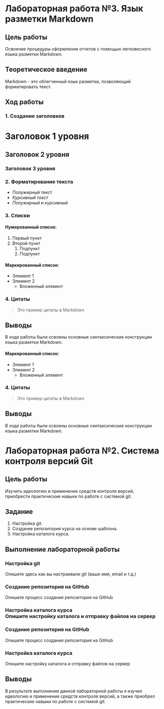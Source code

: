 # Лабораторная работа №3. Язык разметки Markdown

## Цель работы
Освоение процедуры оформления отчетов с помощью легковесного языка разметки Markdown.

## Теоретическое введение
Markdown - это облегченный язык разметки, позволяющий форматировать текст.

## Ход работы

### 1. Создание заголовков
# Заголовок 1 уровня
## Заголовок 2 уровня  
### Заголовок 3 уровня

### 2. Форматирование текста
- Полужирный текст
- *Курсивный текст*
- *Полужирный и курсивный*

### 3. Списки
#### Нумерованный список:
1. Первый пункт
2. Второй пункт
   1. Подпункт
   2. Подпункт

#### Маркированный список:
- Элемент 1
- Элемент 2
  - Вложенный элемент

### 4. Цитаты
> Это пример цитаты в Markdown

## Выводы
В ходе работы были освоены основные синтаксические конструкции языка разметки Markdown.
#### Маркированный список:
- Элемент 1
- Элемент 2
  - Вложенный элемент

### 4. Цитаты
> Это пример цитаты в Markdown

## Выводы
В ходе работы были освоены основные синтаксические конструкции языка разметки Markdown.

# Лабораторная работа №2. Система контроля версий Git
## Цель работы
Изучить идеологию и применение средств контроля версий, приобрести практические навыки по работе с системой git.
## Задание
1. Настройка git.
2. Создание репозитория курса на основе шаблона.
3. Настройка каталога курса.
## Выполнение лабораторной работы
### Настройка git
Опишите здесь как вы настраивали git (ваше имя, email и т.д.)
### Создание репозитория на GitHub
Опишите процесс создания репозитория на GitHub
### Настройка каталога курса<br/>Опишите настройку каталога и отправку файлов на сервер
### Создание репозитория на GitHub  
Опишите процесс создания репозитория на GitHub
### Настройка каталога курса
Опишите настройку каталога и отправку файлов на сервер
## Выводы
В результате выполнения данной лабораторной работы я изучил идеологию и применение средств контроля версий, а также приобрел практические навыки по работе с системой git.
